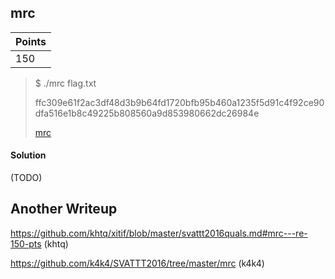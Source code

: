 ## mrc

| Points |
|--------|
| 150 |

> $ ./mrc flag.txt
>
> ffc309e61f2ac3df48d3b9b64fd1720bfb95b460a1235f5d91c4f92ce90dfa516e1b8c49225b808560a9d853980662dc26984e
>
> [mrc](./mrc_1f856d2a199b4cbf010c491dfa4efb424b9deed2)

#### Solution

(TODO)

## Another Writeup

https://github.com/khtq/xitif/blob/master/svattt2016quals.md#mrc---re-150-pts (khtq)

https://github.com/k4k4/SVATTT2016/tree/master/mrc (k4k4)

